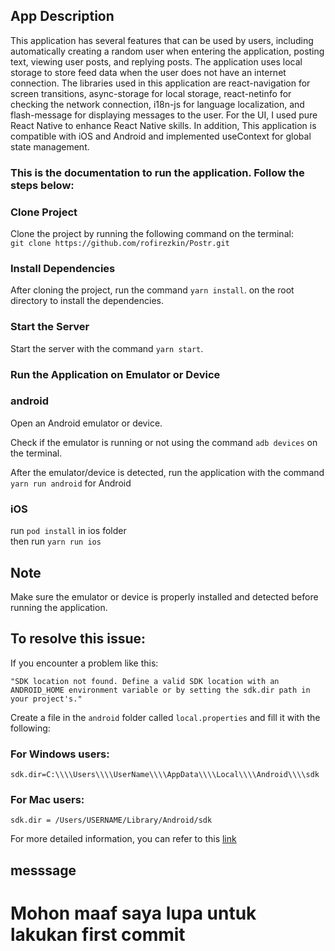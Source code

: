 ## App Description

This application has several features that can be used by users, including automatically creating a random user when entering the application, posting text, viewing user posts, and replying posts. The application uses local storage to store feed data when the user does not have an internet connection. The libraries used in this application are react-navigation for screen transitions, async-storage for local storage, react-netinfo for checking the network connection, i18n-js for language localization, and flash-message for displaying messages to the user. For the UI, I used pure React Native to enhance React Native skills. In addition, This application is compatible with iOS and Android and implemented useContext for global state management.


### This is the documentation to run the application. Follow the steps below:

### Clone Project
Clone the project by running the following command on the terminal:\
 `git clone https://github.com/rofirezkin/Postr.git`

### Install Dependencies
After cloning the project, run the command `yarn install`. on the root directory to install the dependencies.

### Start the Server
Start the server with the command `yarn start`.

### Run the Application on Emulator or Device

### android 
Open an Android emulator or device.

Check if the emulator is running or not using the command `adb devices` on the terminal.

After the emulator/device is detected, run the application with the command `yarn run android` for Android 

### iOS
run `pod install` in ios folder\
then run `yarn run ios` 

## Note
Make sure the emulator or device is properly installed and detected before running the application.



## To resolve this issue:

If you encounter a problem like this:

`"SDK location not found. Define a valid SDK location with an ANDROID_HOME environment variable or by setting the sdk.dir path in your project's."`

Create a file in the `android` folder called `local.properties` and fill it with the following:

### For Windows users:
`sdk.dir=C:\\\\Users\\\\UserName\\\\AppData\\\\Local\\\\Android\\\\sdk`

### For Mac users:
`sdk.dir = /Users/USERNAME/Library/Android/sdk`

For more detailed information, you can refer to this [link](https://stackoverflow.com/questions/27620262/sdk-location-not-found-define-location-with-sdk-dir-in-the-local-properties-fil)


## messsage
# Mohon maaf saya lupa untuk lakukan first commit
